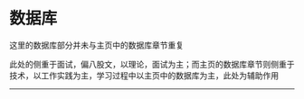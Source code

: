 # 数据库

这里的数据库部分并未与主页中的数据库章节重复

此处的侧重于面试，偏八股文，以理论，面试为主；而主页的数据库章节则侧重于技术，以工作实践为主，学习过程中以主页中的数据库为主，此处为辅助作用

---
